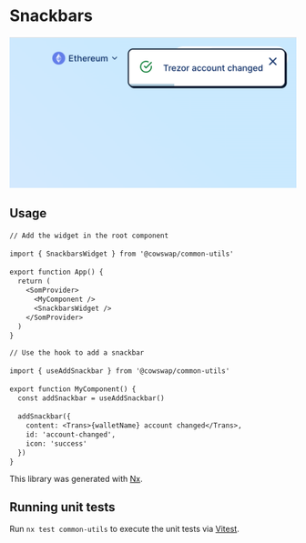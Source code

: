 # Snackbars

![](./demo.png)

## Usage

```tsx
// Add the widget in the root component

import { SnackbarsWidget } from '@cowswap/common-utils'

export function App() {
  return (
    <SomProvider>
      <MyComponent />
      <SnackbarsWidget />
    </SomProvider>
  )
}
```

```tsx
// Use the hook to add a snackbar

import { useAddSnackbar } from '@cowswap/common-utils'

export function MyComponent() {
  const addSnackbar = useAddSnackbar()

  addSnackbar({
    content: <Trans>{walletName} account changed</Trans>,
    id: 'account-changed',
    icon: 'success'
  })
}
```

This library was generated with [Nx](https://nx.dev).

## Running unit tests

Run `nx test common-utils` to execute the unit tests via [Vitest](https://vitest.dev/).
